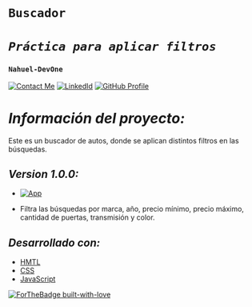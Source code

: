 # **`Buscador`** 
# *`Práctica para aplicar filtros`* 
### **`Nahuel-DevOne`**
[![Contact Me](https://img.shields.io/badge/Email-informational?style=for-the-badge&logo=Mail.Ru&logoColor=fff&color=red)](mailto:nahue.developer1@gmail.com)
[![LinkedId](https://img.shields.io/badge/LinkedIn-informational?style=for-the-badge&logo=linkedin&logoColor=fff&color=blue)](https://www.linkedin.com/in/nahuel-developer/)
[![GitHub Profile](https://img.shields.io/badge/GitHub-informational?style=for-the-badge&logo=GitHub&logoColor=fff&color=23272d)](https://github.com/Nahuel-DevOne)

# *Información del proyecto:*

Este es un buscador de autos, donde se aplican distintos filtros en las búsquedas.

## *Version 1.0.0:*

- [![App](https://img.shields.io/badge/Buscador-informational?style=for-the-badge&logo=netlify&logoColor=fff&color=23272d)](https://...)

- Filtra las búsquedas por marca, año, precio mínimo, precio máximo, cantidad de puertas, transmisión y color.

## *Desarrollado con:*

- [HMTL](https://developer.mozilla.org/es/docs/Web/HTML)
- [CSS](https://developer.mozilla.org/es/docs/Web/CSS)
- [JavaScript](https://developer.mozilla.org/es/docs/Web/JavaScript)


<!-- ## **Screenshots:**

### 1. App:
## ![](public/images/flujo-compra/home.png)

### 2. Filtros A

## ![](public/images/flujo-compra/detalle-producto.png)


### 3. Filtros B:
## ![](public/images/flujo-compra/detalle-producto.png) -->


<!-- Hecho con amor -->
[![ForTheBadge built-with-love](http://ForTheBadge.com/images/badges/built-with-love.svg)](https://GitHub.com/Nahuel-Devone/)